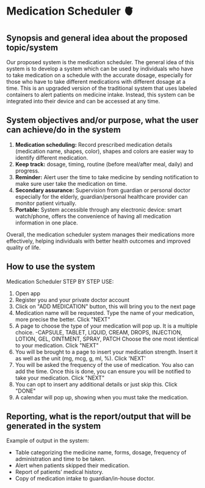 # Medication Scheduler :anatomical_heart: 

## Synopsis and general idea about the proposed topic/system
Our proposed system is the medication scheduler. The general idea of this system is to develop a system which can be used by individuals who have to take medication on a schedule with the accurate dosage, especially for those who have to take different medications with different dosage at a time. This is an upgraded version of the traditional system that uses labeled containers to alert patients on medicine intake. Instead, this system can be integrated into their device and can be accessed at any time.

## System objectives and/or purpose, what the user can achieve/do in the system
1. **Medication scheduling:** Record prescribed medication details (medication name, shapes, color), shapes and colors are easier way to identify different medication. 
2. **Keep track:** dosage, timing, routine (before meal/after meal, daily) and progress.
3. **Reminder:** Alert user the time to take medicine by sending notification to make sure user take the medication on time.
4. **Secondary assurance:** Supervision from guardian or personal doctor especially for the elderly, guardian/personal healthcare provider can monitor patient virtually.
5. **Portable:** System accessible through any electronic device: smart watch/phone, offers the convenience of having all medication information in one place.

Overall, the medication scheduler system manages their medications more effectively, helping individuals with better health outcomes and improved quality of life.

## How to use the system
Medication Scheduler STEP BY STEP USE:

1) Open app
2) Register you and your private doctor account
3) Click on "ADD MEDICATION" button, this will bring you to the next page
4) Medication name will be requested. Type the name of your medication, more precise the better. Click "NEXT"
5) A page to choose the type of your medication will pop up. It is a multiple choice. 
  -CAPSULE, TABLET, LIQUID, CREAM, DROPS, INJECTION, LOTION, GEL, OINTMENT, SPRAY, PATCH
  Choose the one most identical to your medication. Click "NEXT"
6) You will be brought to a page to insert your medication strength. Insert it as well as the unit (mg, mcg, g, ml, %). Click 'NEXT'
7) You will be asked the frequency of the use of medication. You also can add the time. Once this is done, you can ensure you
  will be notified to take your medication. Click "NEXT"
8) You can opt to insert any additional details or just skip this. Click "DONE"
9) A calendar will pop up, showing when you must take the medication.

## Reporting, what is the report/output that will be generated in the system
Example of output in the system:
- Table categorizing the medicine name, forms, dosage, frequency of administration and time to be taken.
- Alert when patients skipped their medication.
- Report of patients’ medical history.
- Copy of medication intake to guardian/in-house doctor.


